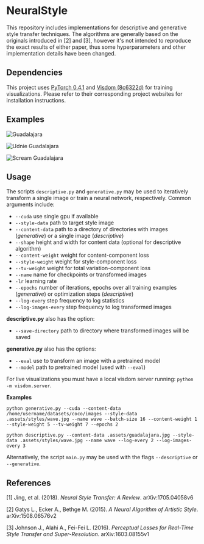 # NeuralStyle
This repository includes implementations for descriptive and generative style transfer techniques. The algorithms are generally
based on the originals introduced in [2] and [3], however it's not intended to reproduce the exact results of either paper, 
thus some hyperparameters and other implementation details have been changed.

## Dependencies
This project uses [PyTorch 0.4.1](https://github.com/pytorch/pytorch/releases/tag/v0.4.1) and 
[Visdom (8c6322d)](https://github.com/facebookresearch/visdom) for training visualizations. Please refer to their corresponding
project websites for installation instructions.

## Examples
![Guadalajara](../master/.assets/guadalajara.jpg)

![Udnie Guadalajara](../master/.assets/udnie_guadalajara.jpg)

![Scream Guadalajara](../master/.assets/scream_guadalajara.jpg)

## Usage
The scripts `descriptive.py` and `generative.py` may be used to iteratively transform a single image or train a neural network,
respectively. Common arguments include:
- `--cuda` use single gpu if available
- `--style-data` path to target style image
- `--content-data` path to a directory of directories with images (*generative*) or a single image (*descriptive*)
- `--shape` height and width for content data (optional for descriptive algorithm)
- `--content-weight` weight for content-component loss
- `--style-weight` weight for style-component loss
- `--tv-weight` weight for total variation-component loss
- `--name` name for checkpoints or transformed images
- `-lr` learning rate
- `--epochs` number of iterations, epochs over all training examples (*generative*) or optimization steps (*descriptive*)
- `--log-every` step frequency to log statistics
- `--log-images-every` step frequency to log transformed images

**descriptive.py** also has the option:
- `--save-directory` path to directory where transformed images will be saved

**generative.py** also has the options:
- `--eval` use to transform an image with a pretrained model
- `--model` path to pretrained model (used with `--eval`)

For live visualizations you must have a local visdom server running: `python -m visdom.server`.

**Examples**
```
python generative.py --cuda --content-data /home/username/datasets/coco/images --style-data .assets/styles/wave.jpg --name wave --batch-size 16 --content-weight 1 --style-weight 5 --tv-weight 7 --epochs 2 

python descriptive.py --content-data .assets/guadalajara.jpg --style-data .assets/styles/wave.jpg --name wave --log-every 2 --log-images-every 3 
```

Alternatively, the script `main.py` may be used with the flags `--descriptive` or `--generative`.

## References
[1] Jing, et al. (2018). *Neural Style Transfer: A Review*. arXiv:1705.04058v6

[2] Gatys L., Ecker A., Bethge M. (2015). *A Neural Algorithm of Artistic Style*. arXiv:1508.06576v2

[3] Johnson J., Alahi A., Fei-Fei L. (2016). *Perceptual Losses for Real-Time Style Transfer and Super-Resolution*. arXiv:1603.08155v1
